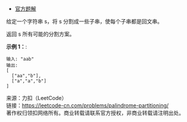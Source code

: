 * [官方题解](https://leetcode-cn.com/problems/palindrome-partitioning/solution/fen-ge-hui-wen-chuan-by-leetcode-solutio-6jkv/)

给定一个字符串 s，将 s 分割成一些子串，使每个子串都是回文串。

返回 s 所有可能的分割方案。

**示例 1：**:<br>
```
输入: "aab"
输出:
[
  ["aa","b"],
  ["a","a","b"]
]
```

来源：力扣（LeetCode）<br>
链接：https://leetcode-cn.com/problems/palindrome-partitioning/<br>
著作权归领扣网络所有。商业转载请联系官方授权，非商业转载请注明出处。<br>